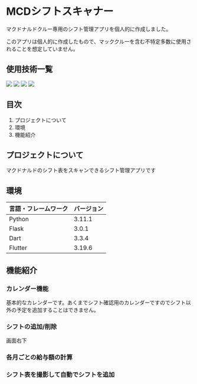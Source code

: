 # MCDシフトスキャナー
<p>マクドナルドクルー専用のシフト管理アプリを個人的に作成しました。</p>
<p>このアプリは個人的に作成したもので、マッククルーを含む不特定多数に使用されることを想定していません。</p>

## 使用技術一覧

<!-- シールド一覧 -->
<!-- 該当するプロジェクトの中から任意のものを選ぶ-->
<p style="display: inline">
  <img src="https://img.shields.io/badge/-Python-F2C63C.svg?logo=python&style=for-the-badge">
  <!-- バックエンド -->
  <img src="https://img.shields.io/badge/-Flask-000000.svg?logo=flask&style=plastic">
  <!-- フロントエンドのフレームワーク -->
  <img src="https://img.shields.io/badge/-Flutter-02569B.svg?logo=flutter&style=plastic">
  
  <!-- ミドルウェア一覧 -->
  <img src="https://img.shields.io/badge/-MySQL-4479A1.svg?logo=mysql&style=for-the-badge&logoColor=white">
</p>

## 目次

1. プロジェクトについて
2. 環境
3. 機能紹介

<!-- プロジェクトについて -->

## プロジェクトについて

マクドナルドのシフト表をスキャンできるシフト管理アプリです

## 環境

<!-- 言語、フレームワーク、ミドルウェア、インフラの一覧とバージョンを記載 -->

| 言語・フレームワーク  | バージョン |
| --------------------- | ---------- |
| Python                | 3.11.1     |
| Flask                 | 3.0.1      |
| Dart                  | 3.3.4      |
| Flutter               | 3.19.6     |


## 機能紹介
### カレンダー機能
基本的なカレンダーです。あくまでシフト確認用のカレンダーですのでシフト以外の予定を追加することはできません。
### シフトの追加/削除
  画面右下
### 各月ごとの給与額の計算 
### シフト表を撮影して自動でシフトを追加

